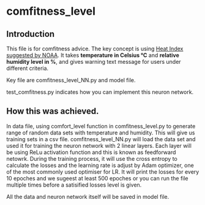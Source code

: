 # comfitness_level
## Introduction 
This file is for comfitness advice. The key concept is using [Heat Index suggested by NOAA](https://www.wpc.ncep.noaa.gov/html/heatindex.shtml). 
It takes **temperature in Celsius °C** and **relative humidity level in %**, and gives warning text message for users under different criteria.  

Key file are comfitness_level_NN.py and model file. 

test_comfitness.py indicates how you can implement this neuron network. 

## How this was achieved. 
In data file, using comfort_level function in comfitness_level.py to generate range of random data sets with temperature and humidity. 
This will give us training sets in a csv file. comfitness_level_NN.py will load the data set and used it for training the neuron network with 2 linear layers. 
Each layer will be using ReLu activation function and this is known as feedforward netowrk. 
During the training process, it will use the cross entropy to calculate the losses and the learning rate is adjust by Adam optimizer, one of the most commonly used optimiser for LR.
It will print the losses for every 10 epoches and we sugeest at least 500 epoches or you can run the file multiple times before a satisified losses level is given. 

All the data and neuron network itself will be saved in model file. 
